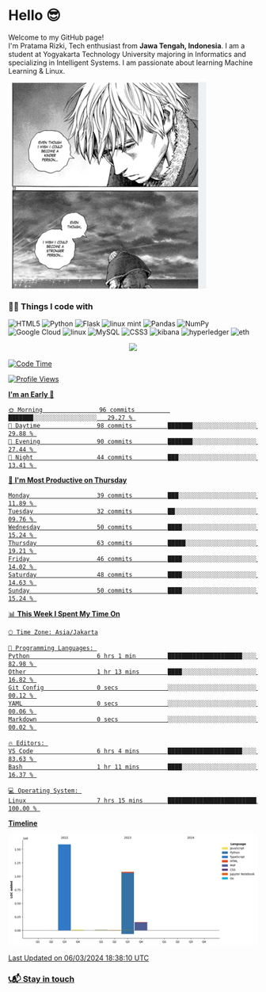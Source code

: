 <h1>Hello 😎</h1>
<p>Welcome to my GitHub page! </br> I'm Pratama Rizki, Tech enthusiast from  <b>Jawa Tengah, Indonesia</b>. I am a student at Yogyakarta Technology University majoring in Informatics and specializing in Intelligent Systems. I am passionate about learning Machine Learning & Linux.</p>



<img src="/assets/image.png" alt="Image Alt text" title="Thorfin - vinland saga" width="400">



<h3>👨‍💻 Things I code with</h3>
<p>
  <img alt="HTML5" src="https://img.shields.io/badge/html5-%23E34F26.svg?style=flat&logo=html5&logoColor=white"/>
  <img alt="Python" src="https://img.shields.io/badge/python-%2314354C.svg?style=flat&logo=python&logoColor=white"/>
  <img alt="Flask" src="https://img.shields.io/badge/flask-%23000.svg?style=flat&logo=flask&logoColor=white"/>
  <img alt="linux mint" src="https://img.shields.io/badge/Linux_Mint-87CF3E?style=for-the-badge&logo=linux-mint&logoColor=white"/>
  <img alt="Pandas" src="https://img.shields.io/badge/pandas-%23150458.svg?style=flat&logo=pandas&logoColor=white" />
  <img alt="NumPy" src="https://img.shields.io/badge/numpy-%23013243.svg?style=flat&logo=numpy&logoColor=white" />
  <img alt="Google Cloud" src="https://img.shields.io/badge/GoogleCloud-%234285F4.svg?style=flat&logo=google-cloud&logoColor=yellow"/>
  <img alt="linux" src="https://img.shields.io/badge/Linux-FCC624?style=for-the-badge&logo=linux&logoColor=black"/>
  <img alt="MySQL" src="https://img.shields.io/badge/mysql-%2300f.svg?style=flat&logo=mysql&logoColor=white"/>
  <img alt="CSS3" src="https://img.shields.io/badge/css3-%231572B6.svg?style=flat&logo=css3&logoColor=white"/>
  <img alt="kibana" src="https://img.shields.io/badge/Kibana-005571?style=for-the-badge&logo=Kibana&logoColor=white"/>
  <img alt="hyperledger" src="https://img.shields.io/badge/hyperledger-2F3134?style=for-the-badge&logo=hyperledger&logoColor=white"/>
  <img alt="eth" src="https://img.shields.io/badge/Ethereum-3C3C3D?style=for-the-badge&logo=Ethereum&logoColor=white"/>
  

</p>
<div align="center">
  <a href="https://github.com/pratamarizki22">
  <img height="150em" src="https://github-readme-stats.vercel.app/api/top-langs/?username=Pratamarizki22&layout=compact&langs_count=20&theme=dracula"/>
</div>

<!--START_SECTION:waka-->
![Code Time](http://img.shields.io/badge/Code%20Time-19%20hrs%2032%20mins-blue)

![Profile Views](http://img.shields.io/badge/Profile%20Views-344-blue)

**I'm an Early 🐤** 

```text
🌞 Morning                96 commits          ███████░░░░░░░░░░░░░░░░░░   29.27 % 
🌆 Daytime                98 commits          ███████░░░░░░░░░░░░░░░░░░   29.88 % 
🌃 Evening                90 commits          ███████░░░░░░░░░░░░░░░░░░   27.44 % 
🌙 Night                  44 commits          ███░░░░░░░░░░░░░░░░░░░░░░   13.41 % 
```
📅 **I'm Most Productive on Thursday** 

```text
Monday                   39 commits          ███░░░░░░░░░░░░░░░░░░░░░░   11.89 % 
Tuesday                  32 commits          ██░░░░░░░░░░░░░░░░░░░░░░░   09.76 % 
Wednesday                50 commits          ████░░░░░░░░░░░░░░░░░░░░░   15.24 % 
Thursday                 63 commits          █████░░░░░░░░░░░░░░░░░░░░   19.21 % 
Friday                   46 commits          ████░░░░░░░░░░░░░░░░░░░░░   14.02 % 
Saturday                 48 commits          ████░░░░░░░░░░░░░░░░░░░░░   14.63 % 
Sunday                   50 commits          ████░░░░░░░░░░░░░░░░░░░░░   15.24 % 
```


📊 **This Week I Spent My Time On** 

```text
🕑︎ Time Zone: Asia/Jakarta

💬 Programming Languages: 
Python                   6 hrs 1 min         █████████████████████░░░░   82.98 % 
Other                    1 hr 13 mins        ████░░░░░░░░░░░░░░░░░░░░░   16.82 % 
Git Config               0 secs              ░░░░░░░░░░░░░░░░░░░░░░░░░   00.12 % 
YAML                     0 secs              ░░░░░░░░░░░░░░░░░░░░░░░░░   00.06 % 
Markdown                 0 secs              ░░░░░░░░░░░░░░░░░░░░░░░░░   00.02 % 

🔥 Editors: 
VS Code                  6 hrs 4 mins        █████████████████████░░░░   83.63 % 
Bash                     1 hr 11 mins        ████░░░░░░░░░░░░░░░░░░░░░   16.37 % 

💻 Operating System: 
Linux                    7 hrs 15 mins       █████████████████████████   100.00 % 
```

**Timeline**

![Lines of Code chart](https://raw.githubusercontent.com/PratamaRizki22/PratamaRizki22/master/assets/bar_graph.png)


 Last Updated on 06/03/2024 18:38:10 UTC
<!--END_SECTION:waka-->

<h3>📞📬 Stay in touch</h3>
